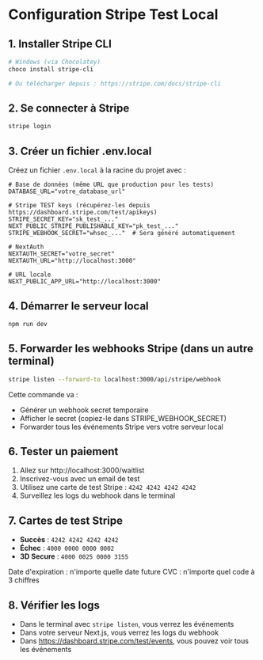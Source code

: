 # Configuration Stripe Test Local

## 1. Installer Stripe CLI

```bash
# Windows (via Chocolatey)
choco install stripe-cli

# Ou télécharger depuis : https://stripe.com/docs/stripe-cli
```

## 2. Se connecter à Stripe

```bash
stripe login
```

## 3. Créer un fichier .env.local

Créez un fichier `.env.local` à la racine du projet avec :

```env
# Base de données (même URL que production pour les tests)
DATABASE_URL="votre_database_url"

# Stripe TEST keys (récupérez-les depuis https://dashboard.stripe.com/test/apikeys)
STRIPE_SECRET_KEY="sk_test_..."
NEXT_PUBLIC_STRIPE_PUBLISHABLE_KEY="pk_test_..."
STRIPE_WEBHOOK_SECRET="whsec_..."  # Sera généré automatiquement

# NextAuth
NEXTAUTH_SECRET="votre_secret"
NEXTAUTH_URL="http://localhost:3000"

# URL locale
NEXT_PUBLIC_APP_URL="http://localhost:3000"
```

## 4. Démarrer le serveur local

```bash
npm run dev
```

## 5. Forwarder les webhooks Stripe (dans un autre terminal)

```bash
stripe listen --forward-to localhost:3000/api/stripe/webhook
```

Cette commande va :
- Générer un webhook secret temporaire
- Afficher le secret (copiez-le dans STRIPE_WEBHOOK_SECRET)
- Forwarder tous les événements Stripe vers votre serveur local

## 6. Tester un paiement

1. Allez sur http://localhost:3000/waitlist
2. Inscrivez-vous avec un email de test
3. Utilisez une carte de test Stripe : `4242 4242 4242 4242`
4. Surveillez les logs du webhook dans le terminal

## 7. Cartes de test Stripe

- **Succès** : `4242 4242 4242 4242`
- **Échec** : `4000 0000 0000 0002`
- **3D Secure** : `4000 0025 0000 3155`

Date d'expiration : n'importe quelle date future
CVC : n'importe quel code à 3 chiffres

## 8. Vérifier les logs

- Dans le terminal avec `stripe listen`, vous verrez les événements
- Dans votre serveur Next.js, vous verrez les logs du webhook
- Dans https://dashboard.stripe.com/test/events, vous pouvez voir tous les événements 